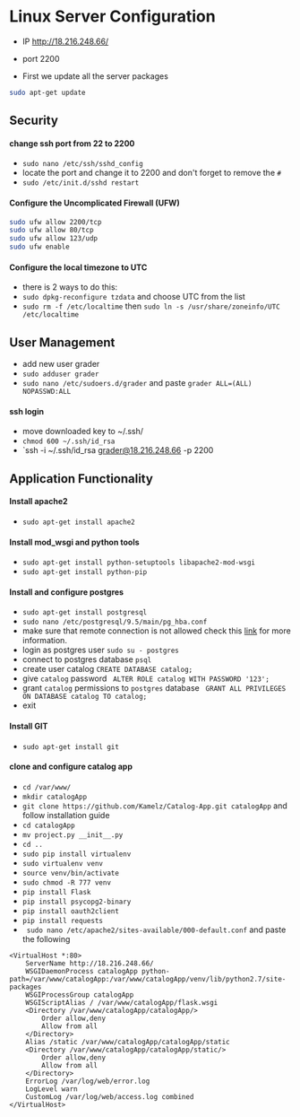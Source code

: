 # Linux Server Configuration
- IP http://18.216.248.66/
- port 2200

- First we update all the server packages
 ```bash
 sudo apt-get update
 ```
## Security
 #### change ssh port from 22 to 2200
 - ```sudo nano /etc/ssh/sshd_config ``` 
 - locate the port and change it to 2200 and don't forget to remove the `#`
 - ``` sudo /etc/init.d/sshd restart ```
 
 #### Configure the Uncomplicated Firewall (UFW) 
 ```bash
sudo ufw allow 2200/tcp
sudo ufw allow 80/tcp
sudo ufw allow 123/udp
sudo ufw enable 
 ```
 #### Configure the local timezone to UTC
 - there is 2 ways to do this:
  - `sudo dpkg-reconfigure tzdata` and choose UTC from the list
  - `sudo rm -f /etc/localtime` then `sudo ln -s /usr/share/zoneinfo/UTC /etc/localtime`
## User Management
- add new user grader
- `sudo adduser grader`
- `sudo nano /etc/sudoers.d/grader` and paste  `grader ALL=(ALL) NOPASSWD:ALL`

 #### ssh login
 -  move downloaded key to ~/.ssh/
 - `chmod 600 ~/.ssh/id_rsa`
 - `ssh -i ~/.ssh/id_rsa grader@18.216.248.66 -p 2200
 
## Application Functionality
#### Install apache2 
 - `sudo apt-get install apache2`
#### Install mod_wsgi and python tools
- `sudo apt-get install python-setuptools libapache2-mod-wsgi`
- `sudo apt-get install python-pip`
#### Install and configure postgres
- `sudo apt-get install postgresql`
- `sudo nano /etc/postgresql/9.5/main/pg_hba.conf`
- make sure that remote connection is not allowed check this [link](https://www.digitalocean.com/community/tutorials/how-to-secure-postgresql-on-an-ubuntu-vps) for more information.
- login as postgres user `sudo su - postgres`
- connect to postgres database `psql`
- create user catalog `CREATE DATABASE catalog;`
- give `catalog` password ` ALTER ROLE catalog WITH PASSWORD '123';`
- grant `catalog` permissions to `postgres` database ` GRANT ALL PRIVILEGES ON DATABASE catalog TO catalog;`
- exit
#### Install GIT
- `sudo apt-get install git`
#### clone and configure catalog app
- `cd /var/www/`
- `mkdir catalogApp`
- `git clone https://github.com/Kamelz/Catalog-App.git catalogApp` and follow installation guide
- `cd catalogApp`
- `mv project.py __init__.py`
- `cd ..`
- `sudo pip install virtualenv`
- `sudo virtualenv venv`
- `source venv/bin/activate`
- `sudo chmod -R 777 venv`
- `pip install Flask`
- `pip install psycopg2-binary`
- `pip install oauth2client`
- `pip install requests`
- ` sudo nano /etc/apache2/sites-available/000-default.conf` and paste the following
```
<VirtualHost *:80>
    ServerName http://18.216.248.66/
    WSGIDaemonProcess catalogApp python-path=/var/www/catalogApp:/var/www/catalogApp/venv/lib/python2.7/site-packages
    WSGIProcessGroup catalogApp
    WSGIScriptAlias / /var/www/catalogApp/flask.wsgi
    <Directory /var/www/catalogApp/catalogApp/>
        Order allow,deny
        Allow from all
    </Directory>
    Alias /static /var/www/catalogApp/catalogApp/static
    <Directory /var/www/catalogApp/catalogApp/static/>
        Order allow,deny
        Allow from all
    </Directory>
    ErrorLog /var/log/web/error.log
    LogLevel warn
    CustomLog /var/log/web/access.log combined
</VirtualHost>
```
